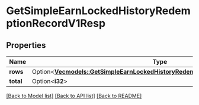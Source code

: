 # GetSimpleEarnLockedHistoryRedemptionRecordV1Resp

## Properties

Name | Type | Description | Notes
------------ | ------------- | ------------- | -------------
**rows** | Option<[**Vec<models::GetSimpleEarnLockedHistoryRedemptionRecordV1RespRowsInner>**](GetSimpleEarnLockedHistoryRedemptionRecordV1Resp_rows_inner.md)> |  | [optional]
**total** | Option<**i32**> |  | [optional]

[[Back to Model list]](../README.md#documentation-for-models) [[Back to API list]](../README.md#documentation-for-api-endpoints) [[Back to README]](../README.md)


